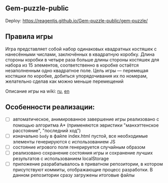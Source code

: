 ## Gem-puzzle-public

Deploy: https://reagentjs.github.io/Gem-puzzle-public/gem-puzzle/

## Правила игры
Игра представляет собой набор одинаковых квадратных костяшек с нанесёнными числами, заключённых в квадратную коробку. Длина стороны коробки в четыре раза больше длины стороны костяшек для набора из 15 элементов, соответственно в коробке остаётся незаполненным одно квадратное поле. Цель игры — перемещая костяшки по коробке, добиться упорядочивания их по номерам, желательно сделав как можно меньше перемещений

Описание игры на wiki: [ru](https://ru.wikipedia.org/wiki/%D0%98%D0%B3%D1%80%D0%B0_%D0%B2_15), [en](https://en.wikipedia.org/wiki/15_puzzle)

## Особенности реализации:
- [ ] автоматическое, анимированное завершение игры реализовано с помощью алгоритма A* (применяются эвристики "манхэттенское расстояние", "последний ход")
- [ ] изначально `body` в файле index.html пустой, все необходимые элементы генерируются с использованием JS
- [ ] состояние игрового поля генерируется случайным образом
- [ ] реализовано сохранение состояния игры и сохранение лучших результатов с использованием localStorage
- [ ] приложение разрабатывалось в приватном репозитории, в котором присутствуют коммиты, отображающие процесс разработки. В данном репозитории сразу загружены итоговые файлы
